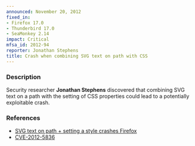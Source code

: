 ```yaml
---
announced: November 20, 2012
fixed_in:
- Firefox 17.0
- Thunderbird 17.0
- SeaMonkey 2.14
impact: Critical
mfsa_id: 2012-94
reporter: Jonathan Stephens
title: Crash when combining SVG text on path with CSS
---
```


<h3>Description</h3>

<p>Security researcher <strong>Jonathan Stephens</strong> discovered that combining SVG text on a path with the setting of CSS properties could lead to a potentially exploitable crash.
</p>


<h3>References</h3>

<ul>
  <li><a href="https://bugzilla.mozilla.org/show_bug.cgi?id=792857">
      SVG text on path + setting a style crashes Firefox</a></li>
  <li><a href="http://cve.mitre.org/cgi-bin/cvename.cgi?name=CVE-2012-5836" class="ex-ref">CVE-2012-5836</a></li>
</ul>



